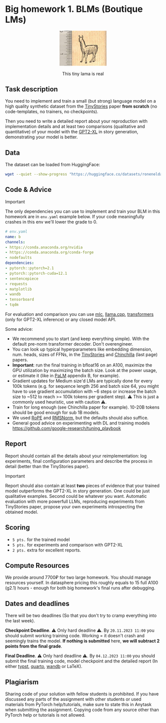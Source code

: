 # Big homework 1. BLMs (Boutique LMs)

<p align="center"> <img src="./tiny-llama.jpg" style="width: 30%;"> </p>
<p align="center">This tiny lama is real</p>

## Task description

You need to implement and train a small (but strong) language model on
a high quality synthetic dataset from the
[TinyStories](https://arxiv.org/abs/2305.07759) paper **from scratch**
(no code-templates, no trainers, no checkpoints).

Then you need to write a detailed report about your reproduction with
implementation details and at least two comparisons (qualitative and
quantitative) of your model with the
[GPT2-XL](https://huggingface.co/gpt2-xl) in story generation,
demonstrating your model is better.

## Data

The dataset can be loaded from HuggingFace:

```bash
wget --quiet --show-progress "https://huggingface.co/datasets/roneneldan/TinyStories/resolve/main/TinyStories_all_data.tar.gz"
```

## Code & Advice

> [!IMPORTANT]
> The only dependencies you can use to implement and
> train your BLM in this homework are in `env.yaml` example below. If
> your code meaningfully crashes in this env we'll lower the grade
> to 0.

```yaml
# env.yaml
name: b
channels:
- https://conda.anaconda.org/nvidia
- https://conda.anaconda.org/conda-forge
- nodefaults
dependencies:
- pytorch::pytorch=2.1
- pytorch::pytorch-cuda=12.1
- sentencepiece
- requests
- matplotlib
- wandb
- tensorboard
- tqdm
```

For evaluation and comparison you can use [mlc](https://llm.mlc.ai/),
[llama.cpp](https://github.com/ggerganov/llama.cpp),
[transformers](https://huggingface.co/docs/transformers/index) (only
for GPT2-XL inference) or any closed model API.

Some advice:
- We recommend you to start (and keep everything simple). With the
default pre-norm transformer decoder. Don't overengineer.
- You can look up typical hyperparameters like embedding dimension,
  num. heads, sizes of FFNs, in the
  [TinyStories](https://arxiv.org/abs/2305.07759) and
  [Chinchilla](https://arxiv.org/abs/2203.15556) (last page) papers.
- **Important**: run the final training in bfloat16 on an A100,
  maximize the GPU utilization by maximizing the batch size. Look at
  the power usage, or estimate it (like in
  [PaLM](https://arxiv.org/pdf/2204.02311.pdf#appendix.B) appendix B,
  for example).
- Gradient updates for Medium size'd LMs are typically done for every
  100k tokens (e.g. for sequence length 256 and batch size 64, you
  might have to use gradient accumulation with ~6 steps or increase
  the batch size to ~512 to reach >= 100k tokens per gradient step). ⚠️
  This is just a commonly used heuristic, use with caution ⚠️.
- Train for long enough (see Chinchilla paper for example). 10-20B
  tokens should be good enough for sub 1B models.
- We used [RoPE](https://blog.eleuther.ai/rotary-embeddings/) and
  [RMSNorm](https://arxiv.org/abs/1910.07467v1), but the defaults should
  also suffice.
- General good advice on experimenting with DL and training models https://github.com/google-research/tuning_playbook


## Report

Report should contain all the details about your reimplementation: log
experiments, final configuration parameters and describe the process
in detail (better than the TinyStories paper).

> [!IMPORTANT]
> Report should also contain at least **two** pieces of
> evidence that your trained model outperforms the GPT2-XL in story
> generation. One could be just qualitative examples. Second could be
> whatever you want. Automatic evaluation with more powerfull LLMs, 
> reproducing experiments from TinyStories paper, propose your own experiments 
> introspecting the obtained model.


## Scoring

- `5 pts.` for the trained model
- `5 pts.` for experiments and comparison with GPT2-XL
- `2 pts.` extra for excellent reports.

## Compute Resources

We provide around 7700₽ for two large homework. You should manage
resources yourself. In datasphere pricing this roughly equals to 15
full A100 (g2.1) hours - enough for both big homework's final runs
after debugging.


## Dates and deadlines

There will be two deadlines (So that you don't try to cramp everything into the last week). 

**Checkpoint Deadline**. ⚠️ Only hard deadline ⚠️. By `20.11.2023 11:00` you
should submit working training code. Working = it doesn't crash and
seemingly trains the model. **If nothing is submitted** here, **we will subtract 2 points from the final grade**.

**Final Deadline**. ⚠️ Only hard deadline ⚠️. By `04.12.2023 11:00` you should
submit the final training code, model checkpoint and the detailed
report (In either [typst](https://typst.app), [quarto](https://quarto.org), [wandb](https://wandb.ai/site/reports) or LaTeX).

## Plagiarism

Sharing code of your solution with fellow students is prohibited. If
you have discussed any parts of the assignment with other students or
used materials from PyTorch help/tutorials, make sure to state this in
Anytask when submitting the assignment. Copying code from any source
other than PyTorch help or tutorials is not allowed.
